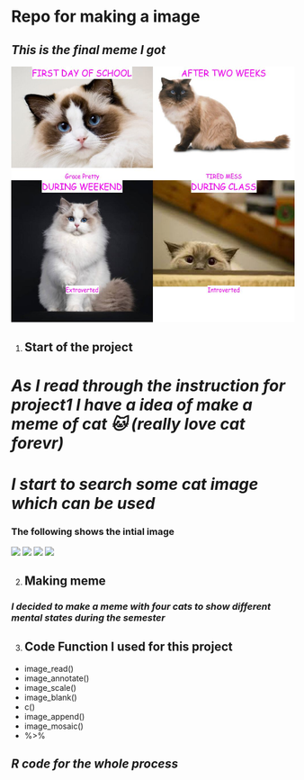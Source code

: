 # Repo for making a image

## ***This is the final meme I got***
![](https://github.com/yanwanngwang/stats220/blob/d67658b330611858f456261a10f694084b335492/my_meme.png)

1. ## **Start of the project**

# *As I read through the instruction for project1 I have a idea of make a meme of cat 🐱 (really love cat forevr)*
# *I start to search some cat image which can be used*
  ### **The following shows the intial image**
![](https://vcahospitals.com/-/media/2/vca/images/pet-health-library/cat-breeds/ragdoll.ashx?h=275&iar=0&w=400&hash=D03391C5339EA99019B6EB08AA13587D)
![](https://www.thesprucepets.com/thmb/17UY4UpiMekV7WpeXDziXsnt7q4=/1646x0/filters:no_upscale():strip_icc()/GettyImages-145577979-d97e955b5d8043fd96747447451f78b7.jpg)
![](https://encrypted-tbn0.gstatic.com/images?q=tbn:ANd9GcTAzwP5imWi1yNhEVDAb8Z5FbCo65f6xlpOIw&usqp=CAU)
![](https://encrypted-tbn0.gstatic.com/images?q=tbn:ANd9GcShqzKIVEf7cCormRC2LVEo2QYp_fKkqmGTJg&usqp=CAU)

2. ## **Making meme**

### *I decided to make a meme with four cats to show different mental states during the semester*

3. ## **Code Function  I used for this project**

 * image_read()
 * image_annotate()
 * image_scale()
 * image_blank()
 * c()
 * image_append()
 * image_mosaic()
 * %>%

## ***R code for the whole process***



